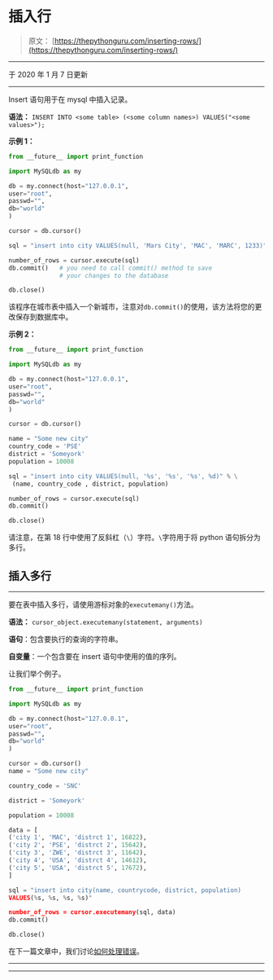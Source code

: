 # 插入行

> 原文： [https://thepythonguru.com/inserting-rows/](https://thepythonguru.com/inserting-rows/)

* * *

于 2020 年 1 月 7 日更新

* * *

Insert 语句用于在 mysql 中插入记录。

**语法：** `INSERT INTO <some table> (<some column names>) VALUES("<some values>");`

**示例 1：**

```py
from __future__ import print_function

import MySQLdb as my

db = my.connect(host="127.0.0.1",
user="root",
passwd="",
db="world"
)

cursor = db.cursor()

sql = "insert into city VALUES(null, 'Mars City', 'MAC', 'MARC', 1233)"

number_of_rows = cursor.execute(sql)
db.commit()   # you need to call commit() method to save 
              # your changes to the database

db.close()

```

该程序在城市表中插入一个新城市，注意对`db.commit()`的使用，该方法将您的更改保存到数据库中。

**示例 2：**

```py
from __future__ import print_function

import MySQLdb as my

db = my.connect(host="127.0.0.1",
user="root",
passwd="",
db="world"
)

cursor = db.cursor()

name = "Some new city"
country_code = 'PSE'
district = 'Someyork'
population = 10008

sql = "insert into city VALUES(null, '%s', '%s', '%s', %d)" % \
 (name, country_code , district, population)

number_of_rows = cursor.execute(sql)
db.commit()

db.close()

```

请注意，在第 18 行中使用了反斜杠（`\`）字符。`\`字符用于将 python 语句拆分为多行。

## 插入多行

* * *

要在表中插入多行，请使用游标对象的`executemany()`方法。

**语法：** `cursor_object.executemany(statement, arguments)`

**语句**：包含要执行的查询的字符串。

**自变量**：一个包含要在 insert 语句中使用的值的序列。

让我们举个例子。

```py
from __future__ import print_function

import MySQLdb as my

db = my.connect(host="127.0.0.1",
user="root",
passwd="",
db="world"
)

cursor = db.cursor()
name = "Some new city"

country_code = 'SNC'

district = 'Someyork'

population = 10008

data = [
('city 1', 'MAC', 'distrct 1', 16822),
('city 2', 'PSE', 'distrct 2', 15642),
('city 3', 'ZWE', 'distrct 3', 11642),
('city 4', 'USA', 'distrct 4', 14612),
('city 5', 'USA', 'distrct 5', 17672),
]

sql = "insert into city(name, countrycode, district, population) 
VALUES(%s, %s, %s, %s)"

number_of_rows = cursor.executemany(sql, data)
db.commit()

db.close()

```

在下一篇文章中，我们讨论[如何处理错误](/handling-errors/)。

* * *

* * *